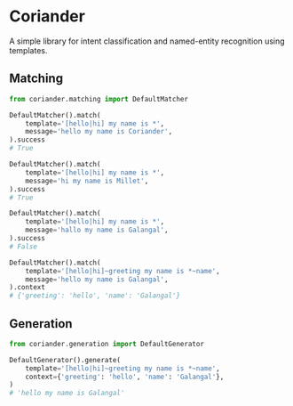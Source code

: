 # Coriander

A simple library for intent classification and named-entity recognition using templates.


## Matching

```python
from coriander.matching import DefaultMatcher

DefaultMatcher().match(
    template='[hello|hi] my name is *',
    message='hello my name is Coriander',
).success
# True

DefaultMatcher().match(
    template='[hello|hi] my name is *',
    message='hi my name is Millet',
).success
# True

DefaultMatcher().match(
    template='[hello|hi] my name is *',
    message='hallo my name is Galangal',
).success
# False

DefaultMatcher().match(
    template='[hello|hi]~greeting my name is *~name',
    message='hello my name is Galangal',
).context
# {'greeting': 'hello', 'name': 'Galangal'}
```

## Generation

```python
from coriander.generation import DefaultGenerator

DefaultGenerator().generate(
    template='[hello|hi]~greeting my name is *~name',
    context={'greeting': 'hello', 'name': 'Galangal'},
)
# 'hello my name is Galangal'
```
